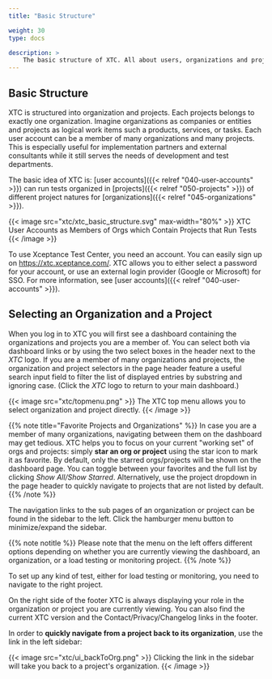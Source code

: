```yaml
---
title: "Basic Structure"

weight: 30
type: docs

description: >
    The basic structure of XTC. All about users, organizations and projects.
---
```


## Basic Structure

XTC is structured into organization and projects. Each projects belongs to exactly one organization. Imagine organizations as companies or entities and projects as logical work items such a products, services, or tasks. Each user account can be a member of many organizations and many projects. This is especially useful for implementation partners and external consultants while it still serves the needs of development and test departments.

The basic idea of XTC is: [user accounts]({{< relref "040-user-accounts" >}}) can run tests organized in [projects]({{< relref "050-projects" >}}) of different project natures for [organizations]({{< relref "045-organizations" >}}). 

{{< image src="xtc/xtc_basic_structure.svg" max-width="80%" >}}
XTC User Accounts as Members of Orgs which Contain Projects that Run Tests 
{{< /image >}}

To use Xceptance Test Center, you need an account. You can easily sign up on https://xtc.xceptance.com/. XTC allows you to either select a password for your account, or use an external login provider (Google or Microsoft) for SSO. For more information, see [user accounts]({{< relref "040-user-accounts" >}}).

## Selecting an Organization and a Project

When you log in to XTC you will first see a dashboard containing the organizations and projects you are a member of. You can select both via dashboard links or by using the two select boxes in the header next to the _XTC_ logo. If you are a member of many organizations and projects, the organization and project selectors in the page header feature a useful search input field to filter the list of displayed entries by substring and ignoring case. (Click the _XTC_ logo to return to your main dashboard.)

{{< image src="xtc/topmenu.png" >}}
The XTC top menu allows you to select organization and project directly. 
{{< /image >}}

{{% note title="Favorite Projects and Organizations" %}}
In case you are a member of many organizations, navigating between them on the dashboard may get tedious. XTC helps you to focus on your current "working set" of orgs and projects: simply **star an org or project** using the star icon to mark it as favorite. By default, only the starred orgs/projects will be shown on the dashboard page. You can toggle between your favorites and the full list by clicking _Show All/Show Starred_. Alternatively, use the project dropdown in the page header to quickly navigate to projects that are not listed by default.
{{% /note %}}

The navigation links to the sub pages of an organization or project can be found in the sidebar to the left. Click the hamburger menu button to minimize/expand the sidebar.

{{% note notitle %}}
Please note that the menu on the left offers different options depending on whether you are currently viewing the dashboard, an organization, or a load testing or monitoring project.
{{% /note %}}

To set up any kind of test, either for load testing or monitoring, you need to navigate to the right project. 

On the right side of the footer XTC is always displaying your role in the organization or project you are currently viewing. You can also find the current XTC version and the Contact/Privacy/Changelog links in the footer.

In order to **quickly navigate from a project back to its organization**, use the link in the left sidebar:

{{< image src="xtc/ui_backToOrg.png" >}}
Clicking the link in the sidebar will take you back to a project's organization. 
{{< /image >}}